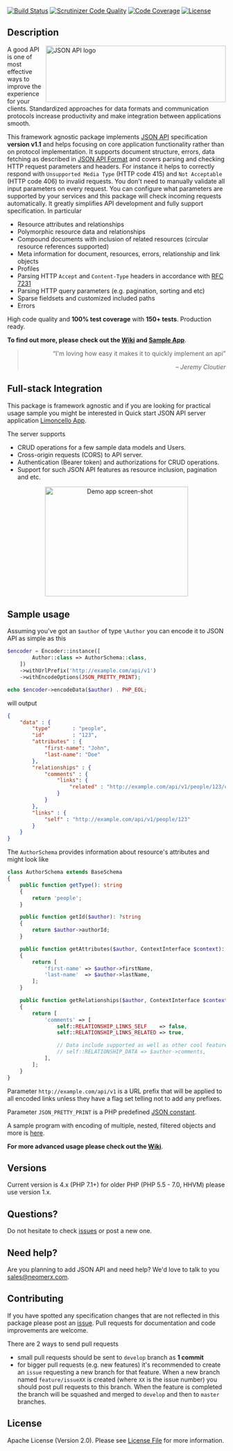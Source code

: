 [![Build Status](https://travis-ci.org/neomerx/json-api.svg?branch=master)](https://travis-ci.org/neomerx/json-api)
[![Scrutinizer Code Quality](https://scrutinizer-ci.com/g/neomerx/json-api/badges/quality-score.png?b=master)](https://scrutinizer-ci.com/g/neomerx/json-api/?branch=master)
[![Code Coverage](https://scrutinizer-ci.com/g/neomerx/json-api/badges/coverage.png?b=master)](https://scrutinizer-ci.com/g/neomerx/json-api/?branch=master)
[![License](https://img.shields.io/packagist/l/neomerx/json-api.svg)](https://packagist.org/packages/neomerx/json-api)

## Description 

<a href="http://jsonapi.org/" target="_blank"><img src="http://jsonapi.org/images/jsonapi.png" alt="JSON API logo" title="JSON API" align="right" width="415" height="130" /></a>

A good API is one of most effective ways to improve the experience for your clients. Standardized approaches for data formats and communication protocols increase productivity and make integration between applications smooth.

This framework agnostic package implements [JSON API](http://jsonapi.org/) specification **version v1.1** and helps focusing on core application functionality rather than on protocol implementation. It supports document structure, errors, data fetching as described in [JSON API Format](http://jsonapi.org/format/) and covers parsing and checking HTTP request parameters and headers. For instance it helps to correctly respond with ```Unsupported Media Type``` (HTTP code 415) and ```Not Acceptable``` (HTTP code 406) to invalid requests. You don't need to manually validate all input parameters on every request. You can configure what parameters are supported by your services and this package will check incoming requests automatically. It greatly simplifies API development and fully support specification. In particular

* Resource attributes and relationships
* Polymorphic resource data and relationships
* Compound documents with inclusion of related resources (circular resource references supported)
* Meta information for document, resources, errors, relationship and link objects
* Profiles 
* Parsing HTTP `Accept` and `Content-Type` headers in accordance with [RFC 7231](https://tools.ietf.org/html/rfc7231)
* Parsing HTTP query parameters (e.g. pagination, sorting and etc)
* Sparse fieldsets and customized included paths
* Errors

High code quality and **100% test coverage** with **150+ tests**. Production ready.

**To find out more, please check out the [Wiki](https://github.com/neomerx/json-api/wiki) and [Sample App](/sample)**.

<blockquote align="right">
    &ldquo;I'm loving how easy it makes it to quickly implement an api&rdquo;
    <p>&ndash; <em>Jeremy Cloutier</em></p>
</blockquote>

## Full-stack Integration

This package is framework agnostic and if you are looking for practical usage sample you might be interested in Quick start JSON API server application [Limoncello App](https://github.com/limoncello-php/app).

The server supports
- CRUD operations for a few sample data models and Users.
- Cross-origin requests (CORS) to API server.
- Authentication (Bearer token) and authorizations for CRUD operations.
- Support for such JSON API features as resource inclusion, pagination and etc.

<p align="center">
<a href="https://github.com/limoncello-php/app" target="_blank"><img src="https://raw.githubusercontent.com/limoncello-php/app/master/server/resources/img/screen-shot.png" alt="Demo app screen-shot" title="Limoncello App" align="middle" width="330" height="252" /></a>
</p>

## Sample usage

Assuming you've got an ```$author``` of type ```\Author``` you can encode it to JSON API as simple as this

```php
$encoder = Encoder::instance([
        Author::class => AuthorSchema::class,
    ])
    ->withUrlPrefix('http://example.com/api/v1')
    ->withEncodeOptions(JSON_PRETTY_PRINT);

echo $encoder->encodeData($author) . PHP_EOL;
```

will output

```json
{
    "data" : {
        "type"       : "people",
        "id"         : "123",
        "attributes" : {
            "first-name": "John",
            "last-name": "Doe"
        },
        "relationships" : {
            "comments" : {
                "links": {
                    "related" : "http://example.com/api/v1/people/123/comments"
                }
            }
        },
        "links" : {
            "self" : "http://example.com/api/v1/people/123"
        }
    }
}
```

The ```AuthorSchema``` provides information about resource's attributes and might look like

```php
class AuthorSchema extends BaseSchema
{
    public function getType(): string
    {
        return 'people';
    }

    public function getId($author): ?string
    {
        return $author->authorId;
    }

    public function getAttributes($author, ContextInterface $context): iterable
    {
        return [
            'first-name' => $author->firstName,
            'last-name'  => $author->lastName,
        ];
    }

    public function getRelationships($author, ContextInterface $context): iterable
    {
        return [
            'comments' => [
                self::RELATIONSHIP_LINKS_SELF    => false,
                self::RELATIONSHIP_LINKS_RELATED => true,

                // Data include supported as well as other cool features
                // self::RELATIONSHIP_DATA => $author->comments,
            ],
        ];
    }
}
```

Parameter ```http://example.com/api/v1``` is a URL prefix that will be applied to all encoded links unless they have a flag set telling not to add any prefixes.

Parameter ```JSON_PRETTY_PRINT``` is a PHP predefined [JSON constant](http://php.net/manual/en/json.constants.php).

A sample program with encoding of multiple, nested, filtered objects and more is [here](sample).

**For more advanced usage please check out the [Wiki](https://github.com/neomerx/json-api/wiki)**.

## Versions

Current version is 4.x (PHP 7.1+) for older PHP (PHP 5.5 - 7.0, HHVM) please use version 1.x.

## Questions?

Do not hesitate to check [issues](https://github.com/neomerx/json-api/issues) or post a new one.

## Need help?

Are you planning to add JSON API and need help? We'd love to talk to you [sales@neomerx.com](mailto:sales@neomerx.com).

## Contributing

If you have spotted any specification changes that are not reflected in this package please post an [issue](https://github.com/neomerx/json-api/issues). Pull requests for documentation and code improvements are welcome.

There are 2 ways to send pull requests
- small pull requests should be sent to `develop` branch as **1 commit**
- for bigger pull requests (e.g. new features) it's recommended to create an `issue` requesting a new branch for that feature. When a new branch named `feature/issueXX` is created (where `XX` is the issue number) you should post pull requests to this branch. When the feature is completed the branch will be squashed and merged to `develop` and then to `master` branches.

## License

Apache License (Version 2.0). Please see [License File](LICENSE) for more information.
